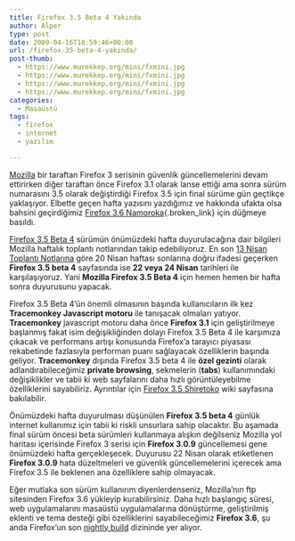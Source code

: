 ```yaml
---
title: Firefox 3.5 Beta 4 Yakında
author: Alper
type: post
date: 2009-04-16T18:59:46+00:00
url: /firefox-35-beta-4-yakinda/
post-thumb:
  - https://www.murekkep.org/mini/fxmini.jpg
  - https://www.murekkep.org/mini/fxmini.jpg
  - https://www.murekkep.org/mini/fxmini.jpg
  - https://www.murekkep.org/mini/fxmini.jpg
categories:
  - Masaüstü
tags:
  - firefox
  - internet
  - yazılım

---
```

[Mozilla][1] bir taraftan Firefox 3 serisinin güvenlik güncellemelerini devam ettirirken diğer taraftan önce Firefox 3.1 olarak lanse ettiği ama sonra sürüm numarasını 3.5 olarak değiştirdiği Firefox 3.5 için final sürüme gün geçtikçe yaklaşıyor. Elbette geçen hafta yazısını yazdığımız ve hakkında ufakta olsa bahsini geçirdiğimiz [Firefox 3.6 Namoroka][2]{.broken_link} için düğmeye basıldı. 

[Firefox 3.5 Beta 4][3] sürümün önümüzdeki hafta duyurulacağına dair bilgileri Mozilla haftalık toplantı notlarından takip edebiliyoruz. En son <a href="https://wiki.mozilla.org/WeeklyUpdates/2009-04-13" target="_blank">13 Nisan Toplantı Notlarına</a> göre 20 Nisan haftası sonlarına doğru ifadesi geçerken **Firefox 3.5 beta 4** sayfasında ise **22 veya 24 Nisan** tarihleri ile karşılaşıyoruz. Yani **Mozilla Firefox 3.5 Beta 4** için hemen hemen bir hafta sonra duyurusunu yapacak. <!--more-->

Firefox 3.5 Beta 4&#8217;ün önemli olmasının başında kullanıcıların ilk kez **Tracemonkey Javascript motoru** ile tanışacak olmaları yatıyor. **Tracemonkey** javascript motoru daha önce **Firefox 3.1** için geliştirilmeye başlanmış fakat isim değişikliğinden dolayı Firefox 3.5 Beta 4 ile karşımıza çıkacak ve performans artışı konusunda Firefox&#8217;a tarayıcı piyasası rekabetinde fazlasıyla performan puanı sağlayacak özelliklerin başında geliyor. **Tracemonkey** dışında Firefox 3.5 beta 4 ile **özel gezinti** olarak adlandırabileceğimiz **private browsing**, sekmelerin (**tabs**) kullanımındaki değişiklikler ve tabii ki web sayfalarını daha hızlı görüntüleyebilme özelliklerini sayabiliriz. Ayrıntılar için <a href="https://wiki.mozilla.org/Firefox3.5" target="_blank">Firefox 3.5 Shiretoko</a> wiki sayfasına bakılabilir. 

Önümüzdeki hafta duyurulması düşünülen **Firefox 3.5 beta 4** günlük internet kullanımız için tabii ki riskli unsurlara sahip olacaktır. Bu aşamada final sürüm öncesi beta sürümleri kullanmaya alışkın değilseniz Mozilla yol haritası içerisinde Firefox 3 serisi için **Firefox 3.0.9** güncellemesi gene önümüzdeki hafta gerçekleşecek. Duyurusu 22 Nisan olarak etiketlenen **Firefox 3.0.9** hata düzeltmeleri ve güvenlik güncellemelerini içerecek ama Firefox 3.5 ile beklenen ana özelliklere sahip olmayacak. 

Eğer mutlaka son sürüm kullanırım diyenlerdenseniz, Mozilla&#8217;nın ftp sitesinden Firefox 3.6 yükleyip kurabilirsiniz. Daha hızlı başlangıç süresi, web uygulamalarını masaüstü uygulamalarına dönüştürme, geliştirilmiş eklenti ve tema desteği gibi özelliklerini sayabileceğimiz **Firefox 3.6**, şu anda Firefox&#8217;un son <a href="https://ftp.mozilla.org/pub/mozilla.org/firefox/nightly/latest-trunk/" target="_blank" class="broken_link">nightly build</a> dizininde yer alıyor.

 [1]: https://www.mozilla.org/
 [2]: https://www.murekkep.org/firefox-36-namoroka-ile-tanisin-1991
 [3]: https://wiki.mozilla.org/Releases/Firefox_3.5b4
